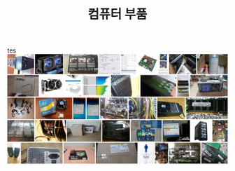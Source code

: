 ﻿---
layout: page
title: 컴퓨터 부품
tagline: Supporting tagline
---
tes
![alt text](https://github.com/kutchoiwjun92/kutchoiwjun92.github.com/blob/master/home_image.JPG?raw=true)
